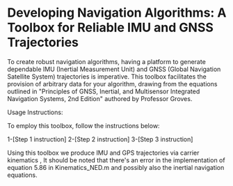 # Developing Navigation Algorithms: A Toolbox for Reliable IMU and GNSS Trajectories

To create robust navigation algorithms, having a platform to generate dependable IMU (Inertial Measurement Unit) and GNSS (Global Navigation Satellite System) trajectories is imperative. This toolbox facilitates the provision of arbitrary data for your algorithm, drawing from the equations outlined in "Principles of GNSS, Inertial, and Multisensor Integrated Navigation Systems, 2nd Edition" authored by Professor Groves.

Usage Instructions:

To employ this toolbox, follow the instructions below:

1-[Step 1 instruction]
2-[Step 2 instruction]
3-[Step 3 instruction]

Using this toolbox we produce IMU and GPS trajectories via carrier kinematics , 
It should be noted that there's an error in the implementation of equation 5.86 in Kinematics_NED.m and possibly also the inertial navigation equations.